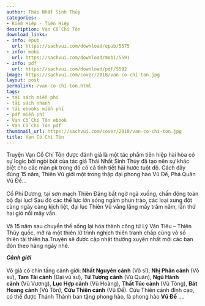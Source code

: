 ```yaml
---
author: Thái Nhất Sinh Thủy
categories:
- Kiếm Hiệp - Tiên Hiệp
description: Vạn Cổ Chí Tôn
download_links:
- info: epub
  url: https://sachvui.com/download/epub/5575
- info: mobi
  url: https://sachvui.com/download/mobi/5591
- info: pdf
  url: https://sachvui.com/download/pdf/5592
image: https://sachvui.com/cover/2018/van-co-chi-ton.jpg
layout: post
permalink: /van-co-chi-ton.html
tags:
- tải sách miễn phí
- tải sách nhanh
- tải ebooks miễn phí
- pdf miễn phí
- Vạn Cổ Chí Tôn ebook
- Vạn Cổ Chí Tôn pdf
thumbnail_url: https://sachvui.com/cover/2018/van-co-chi-ton.jpg
title: Vạn Cổ Chí Tôn
---
```


 <div class="item-desc text-justify"> <p>Truyện Vạn Cổ Chí Tôn được đánh giá là một tác phẩm tiên hiệp hài hòa có sự logic bởi ngòi bút của tác giả Thái Nhất Sinh Thủy đã tạo nên sự khác biệt cho các màn pk trong đó có cả tình tiết hài hước tuột độ. Cách đây đúng 15 năm, Thiên Vũ giới một trong thập đại phong hào Vũ Đế, Phá Quân Vũ Đế…<br><br>Cổ Phi Dương, tại sơn mạch Thiên Đãng bất ngờ ngã xuống, chấn động toàn bộ đại lục! Sau đó các thế lực lớn sóng ngầm phun trào, các loại xung đột càng ngày càng kịch liệt, đại lục Thiên Vũ vắng lặng mấy trăm năm, lần thứ hai gió nổi mây vần.<br><br>Và 15 năm sau chuyển thế sống lại hóa thành công tử Lý Vân Tiêu – Thiên Thủy quốc, mở ra một thiên lữ trình nghịch thiên tranh chấp cùng vô số thiên tài thiên hạ.Truyện sẽ được cập nhật thường xuyên nhất mời các bạn đón theo hàng ngày nhé. </p><p><em><strong>Cảnh giới</strong></em><br><br>Võ giả có chín tầng cảnh giới:<strong> Nhất Nguyên cảnh</strong> (Võ sĩ), <strong>Nhị Phân cảnh</strong> (Võ sư), <strong>Tam Tài cảnh</strong> (Đại vũ sư), <strong>Tứ Tượng cảnh</strong> (Vũ Quân), <strong>Ngũ Hành cảnh</strong> (Vũ Vương), <strong>Lục Hợp cảnh</strong> (Vũ Hoàng), <strong>Thất Túc cảnh</strong> (Vũ Tông), <strong>Bát Hoang cảnh</strong> (Vũ Tôn), <strong>Cửu Thiên cảnh</strong> (Vũ Đế). Cửu Thiên cảnh đỉnh cao, có thể được Thánh Thành ban tặng phong hào, là phong hào <strong>Vũ Đế</strong> ….</p> </div>